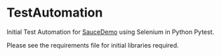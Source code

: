 # TestAutomation

Initial Test Automation for [SauceDemo](https://www.saucedemo.com) using Selenium in Python Pytest.

Please see the requirements file for initial libraries required.
